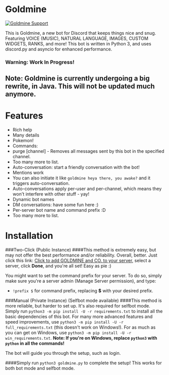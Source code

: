 # Goldmine
<a href="https://discord.gg/dwykTHc"><img src="https://discordapp.com/api/guilds/239772188649979904/widget.png?" alt="Goldmine Support"></a>

This is Goldmine, a new bot for Discord that keeps things nice and snug.
Featuring VOICE (MUSIC), NATURAL LANGUAGE, IMAGES, CUSTOM WIDGETS, RANKS, and more!
This bot is written in Python 3, and uses discord.py and asyncio for enhanced performance.
### Warning: Work In Progress!

## Note: Goldmine is currently undergoing a big rewrite, in Java. This will not be updated much anymore.

# Features
- Rich help
- Many details
- Pokemon!
- Commands:
 - purge [channel] - Removes all messages sent by this bot in the specified channel.
 - Too many more to list.
- Auto-conversation: start a friendly conversation with the bot!
 - Mentions work
 - You can also initiate it like `goldmine heya there, you awake?` and it triggers auto-conversation.
 - Auto-conversations apply per-user and per-channel, which means they won't interfere with other stuff - yay!
 - Dynamic bot names
- DM conversations: have some fun here :)
- Per-server bot name and command prefix :D
- Too many more to list.

# Installation
###Two-Click (Public Instance)
####This method is extremely easy, but may not offer the best performance and/or reliability. Overall, better.
Just click this link: [Click to add GOLDMINE and CO. to your server](https://discordapp.com/api/oauth2/authorize?client_id=239775420470394897&scope=bot&permissions=66321471 "Click to add GOLDMINE to your server!"), select a server, click **Done**, and you're all set! Easy as pie :)

You might want to set the command prefix for your server.
To do so, simply make sure you're a server admin (Manage Server permission), and type: 
 - `!prefix $` for command prefix, replacing **$** with your desired prefix.

###Manual (Private Instance) (Selfbot mode available)
####This method is more reliable, but harder to set up. It's also required for selfbot mode.
Simply run `python3 -m pip install -U -r requirements.txt` to install all the basic dependencies of this bot. 
For many more advanced features and speed improvements, use `python3 -m pip install -U -r full_requirements.txt` (this doesn't work on Windows!).
For as much as you can get on Windows, use `python3 -m pip install -U -r win_requirements.txt`.
**Note: If you're on Windows, replace `python3` with `python` in all the commands!**

The bot will guide you through the setup, such as login.

####Simply run `python3 goldmine.py` to complete the setup! This works for both bot mode and selfbot mode.
